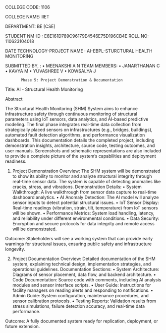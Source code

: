 
COLLEGE CODE: 1106

 COLLEGE NAME: IIET

 DEPARTMENT: BE [CSE]

 STUDENT NM-ID : 	E6E161D789C96179E4546E75D196CB4E
 ROLL NO: 110623104018

 DATE TECHNOLOGY-PROJECT NAME : AI-EBPL-STURCTURAL HEALTH MONITORING


SUBMITTED BY, : 
•	MEENAKSHI A N
TEAM MEMBERS: 
•	JANARTHANAN C
•	KAVYA M
•	YUVASHREE V 
•	KOWSALYA J





           Phase 5: Project Demonstration & Documentation

  Title:  AI - Structural Health Monitoring

Abstract

The Structural Health Monitoring (SHM) System aims to enhance infrastructure safety through continuous monitoring of structural parameters using IoT sensors, data analytics, and AI-based predictive modeling. The final phase integrates real-time data collection from strategically placed sensors on infrastructures (e.g., bridges, buildings), automated fault detection algorithms, and performance visualization dashboards. This documentation details the completed project, including demonstration insights, architecture, source code, testing outcomes, and user manuals. Screenshots and schematic representations are also included to provide a complete picture of the system’s capabilities and deployment readiness.


1. Project Demonstration
Overview:
The SHM system will be demonstrated to show its ability to monitor and analyze structural integrity through real-time sensor data. The system is capable of detecting anomalies like cracks, stress, and vibrations.
Demonstration Details:
•	System Walkthrough: A live walkthrough from sensor data capture to real-time dashboard analytics.
•	AI Anomaly Detection: The AI model will analyze sensor inputs to detect potential structural issues.
•	IoT Sensor Display: Real-time readings (vibration, strain, tilt, temperature) from IoT sensors will be shown.
•	Performance Metrics: System load handling, latency, and reliability under different environmental conditions.
•	Data Security: Encryption and secure protocols for data integrity and remote access will be demonstrated.




Outcome:
Stakeholders will see a working system that can provide early warnings for structural issues, ensuring public safety and infrastructure longevity.

2. Project Documentation
Overview:
Detailed documentation of the SHM system, explaining technical design, implementation strategies, and operational guidelines.
Documentation Sections:
•	System Architecture: Diagrams of sensor placement, data flow, and backend architecture.
•	Code Documentation: Source code with comments, including AI analysis modules and sensor interface scripts.
•	User Guide: Instructions for facility managers on reading alerts and responding to notifications.
•	Admin Guide: System configuration, maintenance procedures, and sensor calibration protocols.
•	Testing Reports: Validation results from stress simulations, failure detection accuracy, and real-time data performance.

Outcome:
A fully documented system ready for replication, deployment, or future extension.


